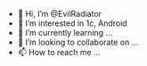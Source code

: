 - 👋 Hi, I’m @EvilRadiator
- 👀 I’m interested in 1c, Android
- 🌱 I’m currently learning ...
- 💞️ I’m looking to collaborate on ...
- 📫 How to reach me ...

<!---
EvilRadiator/EvilRadiator is a ✨ special ✨ repository because its `README.md` (this file) appears on your GitHub profile.
You can click the Preview link to take a look at your changes.
--->
